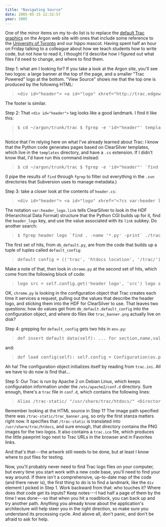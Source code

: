 ```yaml
---
title: "Navigating Source"
date: 2005-05-15 12:32:57
year: 2005
---
```

One of the minor items on my to-do list is to replace the <a href="http://projects.edgewall.com/trac">default Trac graphics</a> on the Argon web site with ones that include some reference to the <a href="http://www.utoronto.ca">University of Toronto</a> and our hippo mascot.  Having spent half an hour on Friday talking to a colleague about how we teach students how to write code, but not how to read it, I thought I'd describe how I figured out what files I'd need to change, and where to find them.

Step 1: what am I looking for?  If you take a look at the Argon site, you'll see two logos: a large banner at the top of the page, and a smaller "Trac Powered" logo at the bottom.  "View Source" shows me that the top one is produced by the following HTML:
<blockquote>
<pre>&lt;div id="header"&gt; &lt;a id="logo" xhref="http://trac.edgewall.com/" mce_href="http://trac.edgewall.com/" &gt;&lt;img xsrc="/trac-static/trac_banner.png" mce_src="/trac-static/trac_banner.png"  width="236" height="73" alt="Trac" /&gt;&lt;/a&gt; &lt;hr /&gt; &lt;/div&gt;</pre>
</blockquote>
The footer is similar.

Step 2: That <code>&lt;div id="header"&gt;</code> tag looks like a good landmark.  I find it like this:
<blockquote>
<pre>$ cd ~/argon/trunk/trac $ fgrep -e 'id="header"' templates/*.cs templates/header.cs:
<div></div>
</pre>
</blockquote>
Notice that I'm relying here on what I've already learned about Trac: I know that the Python code generates pages based on ClearSilver templates, which live in the <code>templates</code> directory, and have a <code>.cs</code> extension.  If I didn't know that, I'd have run this command instead:
<blockquote>
<pre>$ cd ~/argon/trunk/trac $ fgrep -e 'id="header"' `find . -type f -print | fgrep -v -e '.svn'`</pre>
</blockquote>
(I pipe the results of <code>find</code> through <code>fgrep</code> to filter out everything in the <code>.svn</code> directories that Subversion uses to manage metadata.)

Step 3: take a closer look at the contents of <code>header.cs</code>:
<blockquote>
<pre>&lt;div id="header"&gt; &lt;a id="logo" xhref="&lt;?cs var:header_logo.link ?&gt;"&gt;&lt;img xsrc="&lt;?cs var:header_logo.src ?&gt;" width="&lt;?cs var:header_logo.width ?&gt;" height="&lt;?cs var:header_logo.height ?&gt;" alt="&lt;?cs var:header_logo.alt ?&gt;" /&gt;&lt;/a&gt; &lt;hr /&gt; &lt;/div&gt;</pre>
</blockquote>
The notation <code>var:header_logo.link</code> tells ClearSilver to look in the HDF (Hierarchical Data Format) structure that the Python CGI builds up for it, find the <code>header_logo</code> key, and use the value associated with its <code>link</code> subkey.  Do another search:
<blockquote>
<pre>$ fgrep header_logo `find . -name '*.py' -print` ./trac/db_default.py:  ('header_logo', 'link', 'http://trac.edgewall.com/'), ./trac/db_default.py:  ('header_logo', 'src', 'trac_banner.png'), ./trac/db_default.py:  ('header_logo', 'alt', 'Trac'), ./trac/db_default.py:  ('header_logo', 'width', '236'), ./trac/db_default.py:  ('header_logo', 'height', '73'), ./trac/web/chrome.py:        logo_src = self.config.get('header_logo', 'src') ./trac/web/chrome.py:        req.hdf['header_logo'] = { ./trac/web/chrome.py:            'link': self.config.get('header_logo', 'link'), ./trac/web/chrome.py:            'alt': escape(self.config.get('header_logo', 'alt')), ./trac/web/chrome.py:            'width': self.config.get('header_logo', 'width'), ./trac/web/chrome.py:            'height': self.config.get('header_logo', 'height')</pre>
</blockquote>
The first set of hits, from <code>db_default.py</code>, are from the code that builds up a tuple of tuples called <code>default_config</code>:
<blockquote>
<pre>default_config = (('trac', 'htdocs_location', '/trac/'), ... ('header_logo', 'link', 'http://trac.edgewall.com/'), ('header_logo', 'src', 'trac_banner.png'), ('header_logo', 'alt', 'Trac'), ('header_logo', 'width', '236'), ('header_logo', 'height', '73'), ... )</pre>
</blockquote>
Make a note of that, then look in <code>chrome.py</code> at the second set of hits, which come from the following block of code:
<blockquote>
<pre>logo_src = self.config.get('header_logo', 'src') logo_src_abs = logo_src.startswith('http://') or logo_src.startswith('https://') if not logo_src[0] == '/' and not logo_src_abs: logo_src = htdocs_location + logo_src req.hdf['header_logo'] = { 'link': self.config.get('header_logo', 'link'), 'alt': escape(self.config.get('header_logo', 'alt')), 'src': logo_src, 'src_abs': logo_src_abs, 'width': self.config.get('header_logo', 'width'), 'height': self.config.get('header_logo', 'height') }</pre>
</blockquote>
OK, <code>chrome.py</code> is looking in the configuration object that Trac creates each time it services a request, pulling out the values that describe the header logo, and sticking them into the HDF for ClearSilver to use.  That leaves two questions: how do values get from <code>db_default.default_config</code> into the configuration object, and where do files like <code>trac_banner.png</code> actually live on disk?

Step 4: grepping for <code>default_config</code> gets two hits in <code>env.py</code>:
<blockquote>
<pre>def insert_default_data(self): ... for section,name,value in db_default.default_config: self.config.set(section, name, value) self.config.save()</pre>
</blockquote>
and:
<blockquote>
<pre>def load_config(self): self.config = Configuration(os.path.join(self.path, 'conf', 'trac.ini')) for section,name,value in db_default.default_config: self.config.setdefault(section, name, value)</pre>
</blockquote>
Ah ha!  The configuration object initializes itself by reading from <code>trac.ini</code>.  All we have to do now is find that...

Step 5: Our Trac is run by Apache 2 on Debian Linux, which keeps configuration information under the <code>/etc/apache2/conf.d</code> directory.  Sure enough, there's a <code>trac</code> file in <code>conf.d</code>, which contains the following lines:
<blockquote>
<pre>Alias /trac-static/ "/usr/share/trac/htdocs/" &lt;Directory "/usr/share/trac/htdocs/"&gt; Options Indexes MultiViews AllowOverride None Order allow,deny Allow from all &lt;/Directory&gt;  &lt;Directory "/usr/share/trac/cgi-bin"&gt; AllowOverride None Options ExecCGI -MultiViews +SymLinksIfOwnerMatch AddHandler cgi-script .cgi  Order allow,deny Allow from all &lt;/Directory&gt;  &lt;LocationMatch "/trac/[[:alnum:]]+/login"&gt; AuthPAM_Enabled on AuthName "Pyre Trac" AuthType Basic require valid-user &lt;/LocationMatch&gt;</pre>
</blockquote>
Remember looking at the HTML source in Step 1?  The image path specified there was <code>/trac-static/trac_banner.png</code>, so only the first stanza matters right now.  It specifies that <code>/trac-static</code> is translated into <code>/usr/share/trac/htdocs</code>, and sure enough, that directory contains the PNG images for the two logos.  It also contains a <code>trac.ico</code> file, which produces the little pawprint logo next to Trac URLs in the browser and in Favorites links.

And that's that---the artwork still needs to be done, but at least I know where to put files for testing.

Now, you'll probably never need to find Trac logo files on your computer, but every time you start work with a new code base, you'll need to find your way around.  If there isn't a comprehensive, up-to-date map of the code (and there never is), the first thing to do is to find a landmark, like the <code>div</code> element I picked in Step 1.  Work backward from that: who touches it?  Where does <em>that</em> code get its inputs?  Keep notes---I had half a page of them by the time I was done---so that when you hit a roadblock, you can back up and try another path.  Anything you already know about the application's architecture will help steer you in the right direction, so make sure you understand its processing cycle.  And above all, don't panic, and don't be afraid to ask for help.
